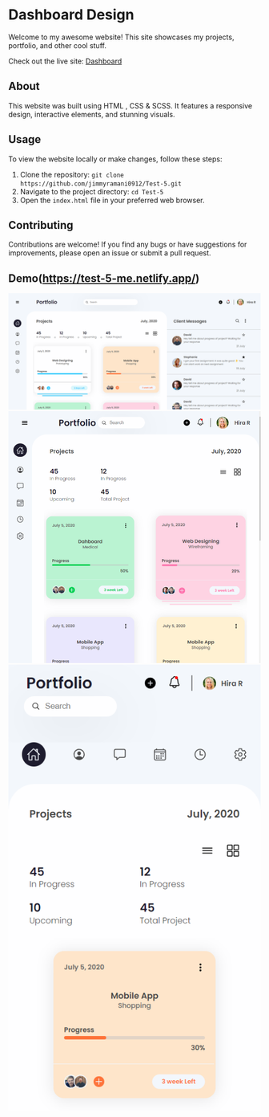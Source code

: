 # Dashboard Design

Welcome to my awesome website! This site showcases my projects, portfolio, and other cool stuff.

Check out the live site: [Dashboard](https://test-5-me.netlify.app/)

## About

This website was built using HTML , CSS & SCSS. It features a responsive design, interactive elements, and stunning visuals.

## Usage

To view the website locally or make changes, follow these steps:

1. Clone the repository: `git clone https://github.com/jimmyramani0912/Test-5.git`
2. Navigate to the project directory: `cd Test-5`
3. Open the `index.html` file in your preferred web browser.

## Contributing

Contributions are welcome! If you find any bugs or have suggestions for improvements, please open an issue or submit a pull request.

## Demo(https://test-5-me.netlify.app/)

![Large Screen](./t5-1.png)
![Tablet Screen](./t5-2.png)
![Mobile Screen](./t5-3.png)

